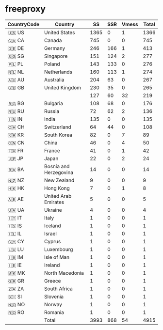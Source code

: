 # freeproxy

|CountryCode|Country|SS|SSR|Vmess|Total|
|  ----  | ----  |  ----  | ----  |  ----  | ----  |
|🇺🇸 US|United States|1365|0|1|1366|
|🇨🇦 CA|Canada|745|0|0|745|
|🇩🇪 DE|Germany|246|166|1|413|
|🇸🇬 SG|Singapore|151|124|2|277|
|🇵🇱 PL|Poland|143|133|0|276|
|🇳🇱 NL|Netherlands|160|113|1|274|
|🇦🇺 AU|Australia|204|63|0|267|
|🇬🇧 GB|United Kingdom|230|35|0|265|
| ||127|60|32|219|
|🇧🇬 BG|Bulgaria|108|68|0|176|
|🇷🇺 RU|Russia|72|62|2|136|
|🇮🇳 IN|India|135|0|0|135|
|🇨🇭 CH|Switzerland|64|44|0|108|
|🇰🇷 KR|South Korea|82|0|7|89|
|🇨🇳 CN|China|46|0|4|50|
|🇫🇷 FR|France|41|0|1|42|
|🇯🇵 JP|Japan|22|0|2|24|
|🇧🇦 BA|Bosnia and Herzegovina|14|0|0|14|
|🇳🇿 NZ|New Zealand|9|0|0|9|
|🇭🇰 HK|Hong Kong|7|0|1|8|
|🇦🇪 AE|United Arab Emirates|5|0|0|5|
|🇺🇦 UA|Ukraine|4|0|0|4|
|🇮🇹 IT|Italy|1|0|0|1|
|🇮🇸 IS|Iceland|1|0|0|1|
|🇮🇱 IL|Israel|1|0|0|1|
|🇨🇾 CY|Cyprus|1|0|0|1|
|🇱🇺 LU|Luxembourg|1|0|0|1|
|🇮🇲 IM|Isle of Man|1|0|0|1|
|🇮🇪 IE|Ireland|1|0|0|1|
|🇲🇰 MK|North Macedonia|1|0|0|1|
|🇬🇷 GR|Greece|1|0|0|1|
|🇿🇦 ZA|South Africa|1|0|0|1|
|🇸🇮 SI|Slovenia|1|0|0|1|
|🇳🇴 NO|Norway|1|0|0|1|
|🇷🇴 RO|Romania|1|0|0|1|
||Total|3993|868|54|4915|
